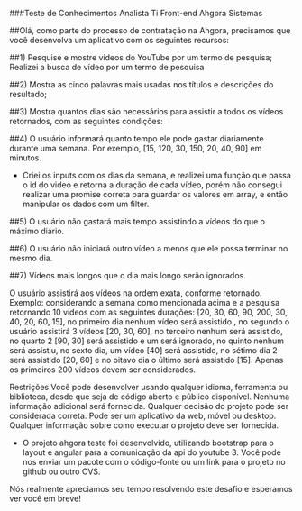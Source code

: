 ###Teste de Conhecimentos Analista Ti Front-end Ahgora Sistemas

##Olá, como parte do processo de contratação na Ahgora, precisamos que você desenvolva um aplicativo com os seguintes recursos:

##1) Pesquise e mostre vídeos do YouTube por um termo de pesquisa;
 Realizei a busca de vídeo por um termo de pesquisa

##2) Mostra as cinco palavras mais usadas nos títulos e descrições do resultado;

##3) Mostra quantos dias são necessários para assistir a todos os vídeos retornados, com as seguintes condições:

##4) O usuário informará quanto tempo ele pode gastar diariamente durante uma semana. Por exemplo, [15, 120, 30, 150, 20, 40, 90] em minutos.
- Criei os inputs com os dias da semana, e realizei uma função que passa o id do video e retorna a duração de cada vídeo, porém não consegui realizar uma promise correta para guardar os valores em array, e então manipular os dados com um filter.

##5) O usuário não gastará mais tempo assistindo a vídeos do que o máximo diário.

##6) O usuário não iniciará outro vídeo a menos que ele possa terminar no mesmo dia.

##7) Vídeos mais longos que o dia mais longo serão ignorados.

O usuário assistirá aos vídeos na ordem exata, conforme retornado.
Exemplo: considerando a semana como mencionada acima e a pesquisa retornando 10 vídeos com as seguintes durações: [20, 30, 60, 90, 200, 30, 40, 20, 60, 15], no primeiro dia nenhum vídeo será assistido , no segundo o usuário assistirá 3 vídeos [20, 30, 60], no terceiro nenhum será assistido, no quarto 2 [90, 30] será assistido e um será ignorado, no quinto nenhum será assistiu, no sexto dia, um vídeo [40] será assistido, no sétimo dia 2 será assistido [20, 60] e no oitavo dia o último será assistido [15].
Apenas os primeiros 200 vídeos devem ser considerados.

Restrições
Você pode desenvolver usando qualquer idioma, ferramenta ou biblioteca, desde que seja de código aberto e público disponível.
Nenhuma informação adicional será fornecida. Qualquer decisão do projeto pode ser considerada correta.
Pode ser um aplicativo da web, móvel ou desktop.
Qualquer informação sobre como executar o projeto deve ser fornecida.
- O projeto ahgora teste foi desenvolvido, utilizando bootstrap para o layout e angular para a comunicação da api do youtube 3.
Você pode nos enviar um pacote com o código-fonte ou um link para o projeto no github ou outro CVS.

Nós realmente apreciamos seu tempo resolvendo este desafio e esperamos ver você em breve!
